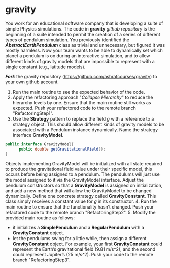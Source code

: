 
# gravity



You work for an educational software company that is developing a suite of simple
Physics simulations. The code in **gravity** *github repository* is the beginning of a suite intended to permit the creation of a series of different types of pendulum simulation. You previously identified the ***AbstractEarthPendulum*** class as trivial and unnecessary, but
figured it was mostly harmless. Now your team wants to be able to dynamically set which
planet a pendulum is on during an interactive simulation, and to allow different kinds of
gravity models that are impossible to represent with a single constant (e.g., latitude
models).

***Fork*** the gravity repository (https://github.com/ashrafcourses/gravity) to your own github account.
1. Run the main routine to see the expected behavior of the code.
2. Apply the refactoring approach "*Collapse Hierarchy*" to reduce the hierarchy levels by
one. Ensure that the main routine still works as expected. Push your refactored code to the remote branch "RefactoringStep1".
3. Use the **Strategy** pattern to replace the field *g* with a reference to a strategy object. This should allow different kinds of gravity models to be associated with a
Pendulum instance dynamically. Name the strategy interface **GravityModel**.
``` java
public interface GravityModel{
      public double getGravitationalField();
}
```
Objects implementing GravityModel will be initialized with all state
required to produce the gravitational field value under their specific model, this
occurs before being assigned to a pendulum. The pendulums will just use
the model assigned to it via the GravityModel interface. Adjust the pendulum constructors so that a **GravityModel** is assigned on initialization, and add a new
method that will allow the GravityModel to be changed dynamically.
Define one concrete strategy called **GravityConstant**. This class simply receives a
constant value for *g* in its constructor.
4. Run the main routine to ensure that the functionality hasn’t changed. Push your refactored code to the remote branch "RefactoringStep2".
5. Modify the provided main routine as follows:
  * it initializes a **SimplePendulum** and a **RegularPendulum** with a **GravityConstant** object.
  * let the pendulums swing for a little while, then assign a different **GravityConstant** object. For example, your first **GravityConstant** could represent the Earth’s gravitational field (9.81 m/s^2), and the second could represent Jupiter’s (25 m/s^2). Push your code to the remote branch "RefactoringStep3".
